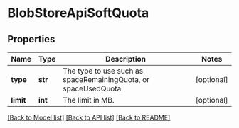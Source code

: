 # BlobStoreApiSoftQuota

## Properties
Name | Type | Description | Notes
------------ | ------------- | ------------- | -------------
**type** | **str** | The type to use such as spaceRemainingQuota, or spaceUsedQuota | [optional] 
**limit** | **int** | The limit in MB. | [optional] 

[[Back to Model list]](../README.md#documentation-for-models) [[Back to API list]](../README.md#documentation-for-api-endpoints) [[Back to README]](../README.md)


